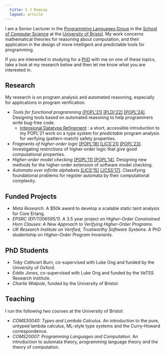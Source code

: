 ```yaml
---
  title: S J Ramsay 
  layout: article
---
```



I am a Senior Lecturer in the <a href="https://bristolpl.github.io/" target="_blank">Programming Languages Group</a> in the <a href="https://www.bristol.ac.uk/engineering/schools/computer-science/" target="_blank">School of Computer Science</a> at the <a href="https://www.bris.ac.uk" target="_blank">University of Bristol</a>.  My work concerns mathematical theories for reasoning about computation, and their application in the design of more intelligent and predictable tools for programming. 

If you are interested in studying for a <a href="http://www.bristol.ac.uk/doctoral-college/" target="_blank">PhD</a> with me on one of these topics, take a look at my research below and then let me know what you are interested in.

## Research
  
My research is on program analysis and automated reasoning, especially for applications in program verification.

  <ul class="w3-ul">
    <li>
      <i>Tools for functional programming</i> <a href="https://research-information.bris.ac.uk/files/265849562/3434336.pdf" target="_blank">[POPL'21]</a> <a href="papers/cycleq.pdf" target="_blank">[PLDI'22]</a> <a href="https://arxiv.org/abs/2307.06928" target="_blank">[POPL'24]</a>. Designing tools based on automated reasoning to help programmers write bug-free code.
      <br/>
      <ul>
        <li><a href="popl21.html">Intensional Datatype Refinement</a> : a short,  accessible introduction to my POPL'21 work on a type system for <i>predictable</i> program analysis for verifying (pattern-match) safety properties.</li>
      </ul>
    </li>
    <li><i>Fragments of higher-order logic</i> <a href="https://research-information.bris.ac.uk/files/142259264/popl18_p253.pdf" target="_blank">[POPL'18]</a> <a href="https://research-information.bris.ac.uk/files/271322251/main.pdf" target="_blank">[LICS'21]</a> <a href="papers/homsl.pdf" target="_blank">[POPL'23]</a>. Investigating restrictions of higher-order logic that give good computational properties.</li>
    <li><i>Higher-order model checking</i> <a href="papers/cegar-pattern-match-safety.pdf" target="_blank">[POPL'11]</a> <a href="papers/type-directed-cegar-homc.pdf">[POPL'14]</a>. Designing new methods for the higher-order extension of software model checking.</li>
    <li><i>Automata over infinite alphabets</i> <a href="papers/ra-bisimilarity.pdf" target="_blank">[LICS'15]</a> <a href="https://research-information.bris.ac.uk/files/135388861/1_s2.0_S0022000017300272_main.pdf" target="_blank">[JCSS'17]</a>. Classifying foundational problems for register automata by their computational complexity.</li>
  </ul>

## Funded Projects

  <ul class="w3-ul" >
    <li><i>Meta Research.</i> A $50k award to develop a scalable static taint analysis for Core Erlang.</li>
    <li><i>EPSRC (EP/T006595/1).</i> A 3.5 year project on <i>Higher-Order Constrained Horn Clauses: A New Approach to Verifying Higher-Order Programs.</i></li>
    <li><i>UK Research Institute on Verified, Trustworthy Software Systems.</i> A PhD studentship on <i>Higher-Order Program Invariants</i>.</li>
  </ul>

## PhD Students

  <ul class="w3-ul">
    <li><i>Toby Cathcart Burn</i>, co-supervised with Luke Ong and funded by the University of Oxford.</li>
    <li><i>Eddie Jones</i>, co-supervised with Luke Ong and funded by the VeTSS Research Institute.</li>
    <li><i>Charlie Walpole</i>, funded by the University of Bristol.</li>
  </ul>

## Teaching

I run the following two courses at the University of Bristol:

  <ul class="w3-ul">
    <li><i>COMS30040: Types and Lambda Calculus.</i> An introduction to the pure, untyped lambda calculus, ML-style type systems and the Curry-Howard correspondence.</li>
    <li><i>COMS20007: Programming Languages and Computation.</i> An introduction to automata theory, programming language theory and the theory of computation.</li>
  </ul>      
<br/>
<br/>
<br/>
<br/>